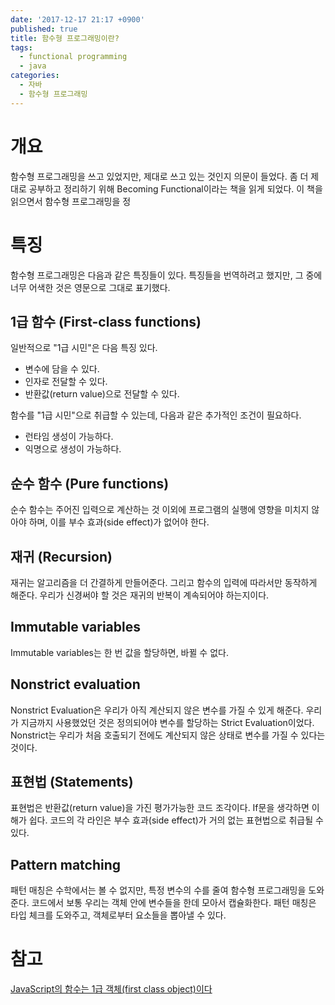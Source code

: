 ```yaml
---
date: '2017-12-17 21:17 +0900'
published: true 
title: 함수형 프로그래밍이란?
tags:
  - functional programming
  - java
categories:
  - 자바
  - 함수형 프로그래밍
---
```

# 개요
함수형 프로그래밍을 쓰고 있었지만, 제대로 쓰고 있는 것인지 의문이 들었다. 좀 더 제대로 공부하고 정리하기 위해 Becoming Functional이라는 책을 읽게 되었다. 이 책을 읽으면서 함수형 프로그래밍을 정

# 특징
함수형 프로그래밍은 다음과 같은 특징들이 있다. 특징들을 번역하려고 했지만, 그 중에 너무 어색한 것은 영문으로 그대로 표기했다.
## 1급 함수 (First-class functions)
일반적으로 "1급 시민"은 다음 특징 있다.
* 변수에 담을 수 있다.
* 인자로 전달할 수 있다.
* 반환값(return value)으로 전달할 수 있다.

함수를 "1급 시민"으로 취급할 수 있는데, 다음과 같은 추가적인 조건이 필요하다.
* 런타임 생성이 가능하다.
* 익명으로 생성이 가능하다.

## 순수 함수 (Pure functions)
순수 함수는 주어진 입력으로 계산하는 것 이외에 프로그램의 실행에 영향을 미치지 않아야 하며, 이를 부수 효과(side effect)가 없어야 한다.

## 재귀 (Recursion)
재귀는 알고리즘을 더 간결하게 만들어준다. 그리고 함수의 입력에 따라서만 동작하게 해준다. 우리가 신경써야 할 것은 재귀의 반복이 계속되어야 하는지이다.

## Immutable variables
Immutable variables는 한 번 값을 할당하면, 바뀔 수 없다.

## Nonstrict evaluation
Nonstrict Evaluation은 우리가 아직 계산되지 않은 변수를 가질 수 있게 해준다. 우리가 지금까지 사용했었던 것은 정의되어야 변수를 할당하는 Strict Evaluation이었다. Nonstrict는 우리가 처음 호출되기 전에도 계산되지 않은 상태로 변수를 가질 수 있다는 것이다. 

## 표현법 (Statements)
표현법은 반환값(return value)을 가진 평가가능한 코드 조각이다. If문을 생각하면 이해가 쉽다. 코드의 각 라인은 부수 효과(side effect)가 거의 없는 표현법으로 취급될 수 있다. 

## Pattern matching
패턴 매칭은 수학에서는 볼 수 없지만, 특정 변수의 수를 줄여 함수형 프로그래밍을 도와준다. 코드에서 보통 우리는 객체 안에 변수들을 한데 모아서 캡슐화한다. 패턴 매칭은 타입 체크를 도와주고, 객체로부터 요소들을 뽑아낼 수 있다.
 

# 참고
[JavaScript의 함수는 1급 객체(first class object)이다](https://bestalign.github.io/2015/10/18/first-class-object/)
